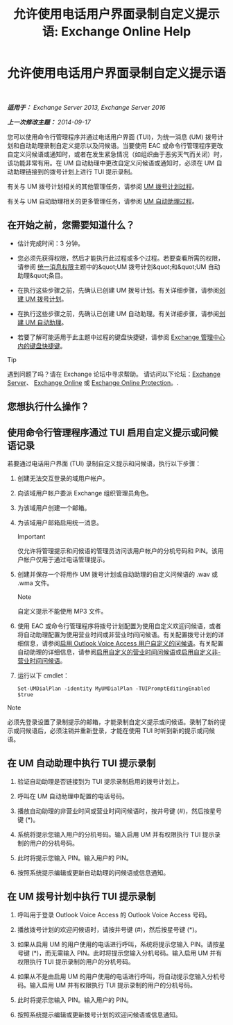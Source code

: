 ﻿---
title: '允许使用电话用户界面录制自定义提示语: Exchange Online Help'
TOCTitle: 允许使用电话用户界面录制自定义提示语
ms:assetid: f2e5c636-2be9-4d48-b5e7-37913ded62d1
ms:mtpsurl: https://technet.microsoft.com/zh-cn/library/Bb691404(v=EXCHG.150)
ms:contentKeyID: 54652297
ms.date: 05/23/2018
mtps_version: v=EXCHG.150
ms.translationtype: MT
---

# 允许使用电话用户界面录制自定义提示语

 

_**适用于：** Exchange Server 2013, Exchange Server 2016_

_**上一次修改主题：** 2014-09-17_

您可以使用命令行管理程序并通过电话用户界面 (TUI)，为统一消息 (UM) 拨号计划和自动助理录制自定义提示以及问候语。当要使用 EAC 或命令行管理程序更改自定义问候语或通知时，或者在发生紧急情况（如组织由于恶劣天气而关闭）时，该功能非常有用。在 UM 自动助理中更改自定义问候语或通知时，必须在 UM 自动助理链接到的拨号计划上进行 TUI 提示录制。

有关与 UM 拨号计划相关的其他管理任务，请参阅 [UM 拨号计划过程](um-dial-plan-procedures-exchange-2013-help.md)。

有关与 UM 自动助理相关的更多管理任务，请参阅 [UM 自动助理过程](um-auto-attendant-procedures-exchange-2013-help.md)。

## 在开始之前，您需要知道什么？

  - 估计完成时间：3 分钟。

  - 您必须先获得权限，然后才能执行此过程或多个过程。若要查看所需的权限，请参阅 [统一消息权限](unified-messaging-permissions-exchange-2013-help.md)主题中的\&quot;UM 拨号计划\&quot;和\&quot;UM 自动助理\&quot;条目。

  - 在执行这些步骤之前，先确认已创建 UM 拨号计划。有关详细步骤，请参阅[创建 UM 拨号计划](create-a-um-dial-plan-exchange-2013-help.md)。

  - 在执行这些步骤之前，先确认已创建 UM 自动助理。有关详细步骤，请参阅[创建 UM 自动助理](create-a-um-auto-attendant-exchange-2013-help.md)。

  - 若要了解可能适用于此主题中过程的键盘快捷键，请参阅 [Exchange 管理中心内的键盘快捷键](keyboard-shortcuts-in-the-exchange-admin-center-exchange-online-protection-help.md)。

> [!TIP]  
> 遇到问题了吗？请在 Exchange 论坛中寻求帮助。 请访问以下论坛：<a href="https://go.microsoft.com/fwlink/p/?linkid=60612">Exchange Server</a>、 <a href="https://go.microsoft.com/fwlink/p/?linkid=267542">Exchange Online</a> 或 <a href="https://go.microsoft.com/fwlink/p/?linkid=285351">Exchange Online Protection</a>。.


## 您想执行什么操作？

## 使用命令行管理程序通过 TUI 启用自定义提示或问候语记录

若要通过电话用户界面 (TUI) 录制自定义提示和问候语，执行以下步骤：

1.  创建无法交互登录的域用户帐户。

2.  向该域用户帐户委派 Exchange 组织管理员角色。

3.  为该域用户创建一个邮箱。

4.  为该域用户邮箱启用统一消息。
    
    > [!IMPORTANT]  
    > 仅允许将管理提示和问候语的管理员访问该用户帐户的分机号码和 PIN。该用户帐户仅用于通过电话管理提示。


5.  创建并保存一个将用作 UM 拨号计划或自动助理的自定义问候语的 .wav 或 .wma 文件。
    
    > [!NOTE]  
    > 自定义提示不能使用 MP3 文件。


6.  使用 EAC 或命令行管理程序将拨号计划配置为使用自定义欢迎问候语，或者将自动助理配置为使用营业时间或非营业时间问候语。有关配置拨号计划的详细信息，请参阅[启用 Outlook Voice Access 用户自定义的问候语](enable-a-customized-greeting-for-outlook-voice-access-users-exchange-2013-help.md)。有关配置自动助理的详细信息，请参阅[启用自定义的营业时间问候语](enable-a-customized-business-hours-greeting-exchange-2013-help.md)或[启用自定义非-营业时间问候语](enable-a-customized-non-business-hours-greeting-exchange-2013-help.md)。

7.  运行以下 cmdlet：
    
        Set-UMDialPlan -identity MyUMDialPlan -TUIPromptEditingEnabled $true

> [!NOTE]  
> 必须先登录设置了录制提示的邮箱，才能录制自定义提示或问候语。录制了新的提示或问候语后，必须注销并重新登录，才能在使用 TUI 时听到新的提示或问候语。


## 在 UM 自动助理中执行 TUI 提示录制

1.  验证自动助理是否链接到为 TUI 提示录制启用的拨号计划上。

2.  呼叫在 UM 自动助理中配置的电话号码。

3.  播放自动助理的非营业时间或营业时间问候语时，按井号键 (\#)，然后按星号键 (\*)。

4.  系统将提示您输入用户的分机号码。输入启用 UM 并有权限执行 TUI 提示录制的用户的分机号码。

5.  此时将提示您输入 PIN。输入用户的 PIN。

6.  按照系统提示编辑或更新自动助理的问候语或信息通知。

## 在 UM 拨号计划中执行 TUI 提示录制

1.  呼叫用于登录 Outlook Voice Access 的 Outlook Voice Access 号码。

2.  播放拨号计划的欢迎问候语时，请按井号键 (\#)，然后按星号键 (\*)。

3.  如果从启用 UM 的用户使用的电话进行呼叫，系统将提示您输入 PIN。请按星号键 (\*)，而无需输入 PIN。此时将提示您输入分机号码。输入启用 UM 并有权限执行 TUI 提示录制的用户的分机号码。

4.  如果从不是由启用 UM 的用户使用的电话进行呼叫，将自动提示您输入分机号码。输入启用 UM 并有权限执行 TUI 提示录制的用户的分机号码。

5.  此时将提示您输入 PIN。输入用户的 PIN。

6.  按照系统提示编辑或更新拨号计划的欢迎问候语或信息通知。

